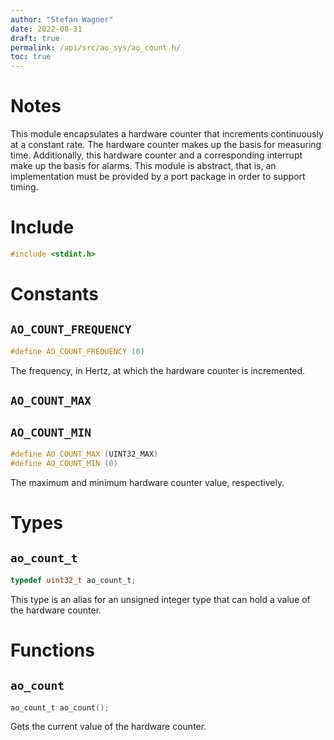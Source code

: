 ```yaml
---
author: "Stefan Wagner"
date: 2022-08-31
draft: true
permalink: /api/src/ao_sys/ao_count.h/
toc: true
---
```


# Notes

This module encapsulates a hardware counter that increments continuously at a constant rate. The hardware counter makes up the basis for measuring time. Additionally, this hardware counter and a corresponding interrupt make up the basis for alarms. This module is abstract, that is, an implementation must be provided by a port package in order to support timing.

# Include

```c
#include <stdint.h>
```

# Constants

## `AO_COUNT_FREQUENCY`

```c
#define AO_COUNT_FREQUENCY (0)
```

The frequency, in Hertz, at which the hardware counter is incremented.

## `AO_COUNT_MAX`
## `AO_COUNT_MIN`

```c
#define AO_COUNT_MAX (UINT32_MAX)
#define AO_COUNT_MIN (0)
```

The maximum and minimum hardware counter value, respectively.

# Types

## `ao_count_t`

```c
typedef uint32_t ao_count_t;
```

This type is an alias for an unsigned integer type that can hold a value of the hardware counter.

# Functions

## `ao_count`

```c
ao_count_t ao_count();
```

Gets the current value of the hardware counter.
